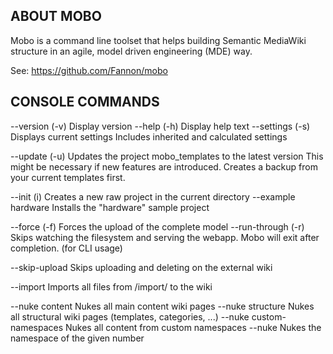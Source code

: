ABOUT MOBO
---------------------------------------------------------------------------------------
Mobo is a command line toolset that helps building Semantic MediaWiki structure 
in an agile, model driven engineering (MDE) way.

See: https://github.com/Fannon/mobo

CONSOLE COMMANDS
---------------------------------------------------------------------------------------

--version           (-v)    Display version
--help              (-h)    Display help text
--settings          (-s)    Displays current settings
                            Includes inherited and calculated settings

--update            (-u)    Updates the project mobo_templates to the latest version
                            This might be necessary if new features are introduced.
                            Creates a backup from your current templates first.

--init              (i)     Creates a new raw project in the current directory
--example hardware          Installs the "hardware" sample project

--force             (-f)    Forces the upload of the complete model
--run-through       (-r)    Skips watching the filesystem and serving the webapp.
                            Mobo will exit after completion. (for CLI usage)

--skip-upload               Skips uploading and deleting on the external wiki

--import <directory>        Imports all files from /import/<director> to the wiki

--nuke content              Nukes all main content wiki pages
--nuke structure            Nukes all structural wiki pages (templates, categories, ...)
--nuke custom-namespaces    Nukes all content from custom namespaces
--nuke <namespaceNumber>    Nukes the namespace of the given number

